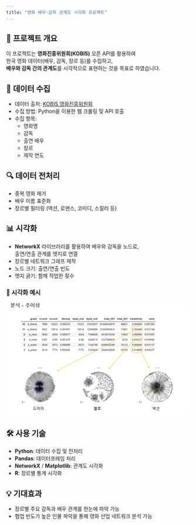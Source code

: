 ```yaml
---
title: "영화 배우-감독 관계도 시각화 프로젝트"
---
```


## 📌 프로젝트 개요
이 프로젝트는 **영화진흥위원회(KOBIS)** 오픈 API를 활용하여  
한국 영화 데이터(배우, 감독, 장르 등)를 수집하고,  
**배우와 감독 간의 관계도**를 시각적으로 표현하는 것을 목표로 하였습니다.  

## 📂 데이터 수집
- 데이터 출처: [KOBIS 영화진흥위원회](http://www.kobis.or.kr/kobis/business/mast/mvie/searchMovieList.do)
- 수집 방법: Python을 이용한 웹 크롤링 및 API 호출
- 수집 항목:
  - 영화명
  - 감독
  - 출연 배우
  - 장르
  - 제작 연도

## 🔍 데이터 전처리
- 중복 영화 제거
- 배우 이름 표준화
- 장르별 필터링 (액션, 로맨스, 코미디, 스릴러 등)

## 📊 시각화
- **NetworkX** 라이브러리를 활용하여 배우와 감독을 노드로,  
  출연/연출 관계를 엣지로 연결
- 장르별 네트워크 그래프 제작
- 노드 크기: 출연/연출 빈도
- 엣지 굵기: 함께 작업한 횟수

### 🎨 시각화 예시
![Network Visualization](visualimg.PNG)

## 🛠 사용 기술
- **Python**: 데이터 수집 및 전처리
- **Pandas**: 데이터프레임 처리
- **NetworkX** / **Matplotlib**: 관계도 시각화
- **R**: 장르별 통계 시각화


## 💡 기대효과
- 장르별 주요 감독과 배우 관계를 한눈에 파악 가능
- 협업 빈도가 높은 인물 파악을 통해 영화 산업 네트워크 분석 가능

